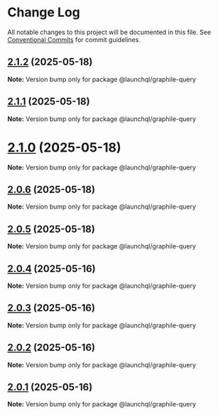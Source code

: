 # Change Log

All notable changes to this project will be documented in this file.
See [Conventional Commits](https://conventionalcommits.org) for commit guidelines.

## [2.1.2](https://github.com/launchql/launchql/compare/@launchql/graphile-query@2.1.1...@launchql/graphile-query@2.1.2) (2025-05-18)

**Note:** Version bump only for package @launchql/graphile-query





## [2.1.1](https://github.com/launchql/launchql/compare/@launchql/graphile-query@2.1.0...@launchql/graphile-query@2.1.1) (2025-05-18)

**Note:** Version bump only for package @launchql/graphile-query





# [2.1.0](https://github.com/launchql/launchql/compare/@launchql/graphile-query@2.0.6...@launchql/graphile-query@2.1.0) (2025-05-18)

**Note:** Version bump only for package @launchql/graphile-query





## [2.0.6](https://github.com/launchql/launchql/compare/@launchql/graphile-query@2.0.5...@launchql/graphile-query@2.0.6) (2025-05-18)

**Note:** Version bump only for package @launchql/graphile-query





## [2.0.5](https://github.com/launchql/launchql/compare/@launchql/graphile-query@2.0.4...@launchql/graphile-query@2.0.5) (2025-05-18)

**Note:** Version bump only for package @launchql/graphile-query





## [2.0.4](https://github.com/launchql/launchql/compare/@launchql/graphile-query@2.0.3...@launchql/graphile-query@2.0.4) (2025-05-16)

**Note:** Version bump only for package @launchql/graphile-query





## [2.0.3](https://github.com/launchql/launchql/compare/@launchql/graphile-query@2.0.2...@launchql/graphile-query@2.0.3) (2025-05-16)

**Note:** Version bump only for package @launchql/graphile-query





## [2.0.2](https://github.com/launchql/launchql/compare/@launchql/graphile-query@2.0.1...@launchql/graphile-query@2.0.2) (2025-05-16)

**Note:** Version bump only for package @launchql/graphile-query





## [2.0.1](https://github.com/launchql/launchql/compare/@launchql/graphile-query@1.1.0...@launchql/graphile-query@2.0.1) (2025-05-16)

**Note:** Version bump only for package @launchql/graphile-query
